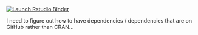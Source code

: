 <!-- badges: start -->
[![Launch Rstudio Binder](http://mybinder.org/badge_logo.svg)](https://mybinder.org/v2/gh/DanielleQuinn/digitalart/master?urlpath=rstudio)
<!-- badges: end -->

I need to figure out how to have dependencies / dependencies that are on GitHub rather than CRAN...